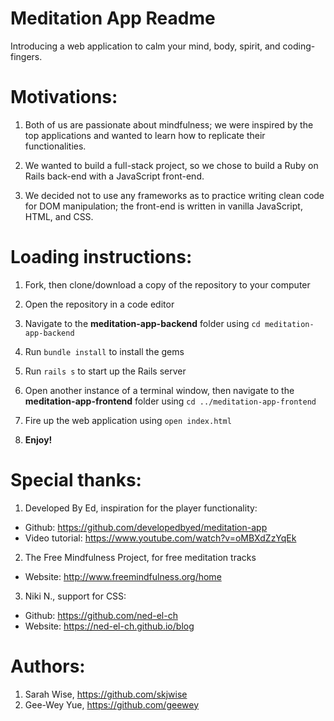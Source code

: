 # Meditation App Readme

Introducing a web application to calm your mind, body, spirit, and coding-fingers.

# Motivations:

1. Both of us are passionate about mindfulness; we were inspired by the top applications and wanted to learn how to replicate their functionalities.

2. We wanted to build a full-stack project, so we chose to build a Ruby on Rails back-end with a JavaScript front-end.

3. We decided not to use any frameworks as to practice writing clean code for DOM manipulation; the front-end is written in vanilla JavaScript, HTML, and CSS.

# Loading instructions:

1. Fork, then clone/download a copy of the repository to your computer

2. Open the repository in a code editor

3. Navigate to the **meditation-app-backend** folder using `cd meditation-app-backend`

4. Run `bundle install` to install the gems

5. Run `rails s` to start up the Rails server

6. Open another instance of a terminal window, then navigate to the **meditation-app-frontend** folder using `cd ../meditation-app-frontend`

7. Fire up the web application using `open index.html`

8. **Enjoy!**

# Special thanks:

1. Developed By Ed, inspiration for the player functionality:

- Github: https://github.com/developedbyed/meditation-app
- Video tutorial: https://www.youtube.com/watch?v=oMBXdZzYqEk

2. The Free Mindfulness Project, for free meditation tracks

- Website: http://www.freemindfulness.org/home

3. Niki N., support for CSS:

- Github: https://github.com/ned-el-ch
- Website: https://ned-el-ch.github.io/blog

# Authors:

1. Sarah Wise, https://github.com/skjwise
2. Gee-Wey Yue, https://github.com/geewey
